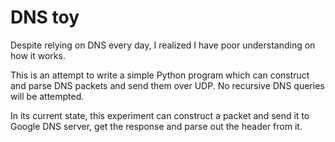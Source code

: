 # DNS toy

Despite relying on DNS every day, I realized I have poor understanding on how it works.

This is an attempt to write a simple Python program which can construct and parse DNS packets and send them over UDP. No recursive DNS queries will be attempted.

In its current state, this experiment can construct a packet and send it to Google DNS server, get the response and parse out the header from it.

